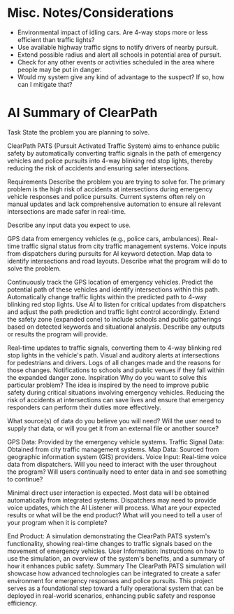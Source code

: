 
# Misc. Notes/Considerations 

- Environmental impact of idling cars. Are 4-way stops more or less efficient than traffic lights?
- Use available highway traffic signs to notify drivers of nearby pursuit.
- Extend possible radius and alert all schools in potential area of pursuit.
- Check for any other events or activities scheduled in the area where people may be put in danger.
- Would my system give any kind of advantage to the suspect? If so, how can I mitigate that?



# AI Summary of ClearPath

Task
State the problem you are planning to solve.

ClearPath PATS (Pursuit Activated Traffic System) aims to enhance public safety by automatically converting traffic signals in the path of emergency vehicles and police pursuits into 4-way blinking red stop lights, thereby reducing the risk of accidents and ensuring safer intersections.

Requirements
Describe the problem you are trying to solve for.
The primary problem is the high risk of accidents at intersections during emergency vehicle responses and police pursuits. Current systems often rely on manual updates and lack comprehensive automation to ensure all relevant intersections are made safer in real-time.

Describe any input data you expect to use.

GPS data from emergency vehicles (e.g., police cars, ambulances).
Real-time traffic signal status from city traffic management systems.
Voice inputs from dispatchers during pursuits for AI keyword detection.
Map data to identify intersections and road layouts.
Describe what the program will do to solve the problem.

Continuously track the GPS location of emergency vehicles.
Predict the potential path of these vehicles and identify intersections within this path.
Automatically change traffic lights within the predicted path to 4-way blinking red stop lights.
Use AI to listen for critical updates from dispatchers and adjust the path prediction and traffic light control accordingly.
Extend the safety zone (expanded cone) to include schools and public gatherings based on detected keywords and situational analysis.
Describe any outputs or results the program will provide.

Real-time updates to traffic signals, converting them to 4-way blinking red stop lights in the vehicle's path.
Visual and auditory alerts at intersections for pedestrians and drivers.
Logs of all changes made and the reasons for those changes.
Notifications to schools and public venues if they fall within the expanded danger zone.
Inspiration
Why do you want to solve this particular problem?
The idea is inspired by the need to improve public safety during critical situations involving emergency vehicles. Reducing the risk of accidents at intersections can save lives and ensure that emergency responders can perform their duties more effectively.

What source(s) of data do you believe you will need? Will the user need to supply that data, or will you get it from an external file or another source?

GPS Data: Provided by the emergency vehicle systems.
Traffic Signal Data: Obtained from city traffic management systems.
Map Data: Sourced from geographic information system (GIS) providers.
Voice Input: Real-time voice data from dispatchers.
Will you need to interact with the user throughout the program? Will users continually need to enter data in and see something to continue?

Minimal direct user interaction is expected. Most data will be obtained automatically from integrated systems.
Dispatchers may need to provide voice updates, which the AI Listener will process.
What are your expected results or what will be the end product? What will you need to tell a user of your program when it is complete?

End Product: A simulation demonstrating the ClearPath PATS system's functionality, showing real-time changes to traffic signals based on the movement of emergency vehicles.
User Information: Instructions on how to use the simulation, an overview of the system's benefits, and a summary of how it enhances public safety.
Summary
The ClearPath PATS simulation will showcase how advanced technologies can be integrated to create a safer environment for emergency responses and police pursuits. This project serves as a foundational step toward a fully operational system that can be deployed in real-world scenarios, enhancing public safety and response efficiency.